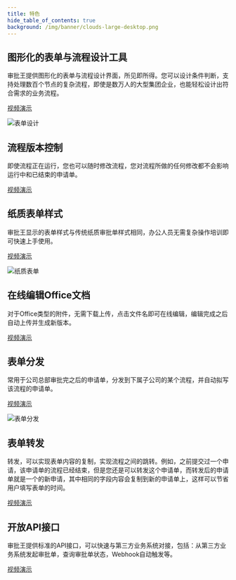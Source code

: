 ```yaml
---
title: 特色
hide_table_of_contents: true
background: /img/banner/clouds-large-desktop.png
---
```


## 图形化的表单与流程设计工具

审批王提供图形化的表单与流程设计界面，所见即所得。您可以设计条件判断，支持处理数百个节点的复杂流程，即使是数万人的大型集团企业，也能轻松设计出符合需求的业务流程。

<a class="bg-blue-700 text-white px-5 py-3 font-semibold rounded hover:bg-blue-800 hover:text-white ml-3" href="http://oss.steedos.com/videos/cn/%E5%9B%BE%E5%BD%A2%E5%8C%96%E8%A1%A8%E5%8D%95%E4%B8%8E%E6%B5%81%E7%A8%8B%E8%AE%BE%E8%AE%A1.mp4" target="_blank">
视频演示
</a>

<p></p>

![表单设计](/assets/workflow/designer.png)

## 流程版本控制

即使流程正在运行，您也可以随时修改流程，您对流程所做的任何修改都不会影响运行中和已结束的申请单。

<a class="bg-blue-700 text-white px-5 py-3 font-semibold rounded hover:bg-blue-800 hover:text-white ml-3" href="http://oss.steedos.com/videos/cn/%E6%B5%81%E7%A8%8B%E7%89%88%E6%9C%AC%E6%8E%A7%E5%88%B6.mp4" target="_blank">
视频演示
</a>

## 纸质表单样式

审批王显示的表单样式与传统纸质审批单样式相同，办公人员无需复杂操作培训即可快速上手使用。

<a class="bg-blue-700 text-white px-5 py-3 font-semibold rounded hover:bg-blue-800 hover:text-white ml-3" href="http://oss.steedos.com/videos/cn/%E7%BA%B8%E8%B4%A8%E8%A1%A8%E5%8D%95%E6%A0%B7%E5%BC%8F.mp4" target="_blank">
视频演示
</a>

<p></p>

![纸质表单](/assets/workflow/paper_mac.png)

## 在线编辑Office文档

对于Office类型的附件，无需下载上传，点击文件名即可在线编辑，编辑完成之后自动上传并生成新版本。

<a class="bg-blue-700 text-white px-5 py-3 font-semibold rounded hover:bg-blue-800 hover:text-white ml-3" href="http://oss.steedos.com/videos/cn/%E5%9C%A8%E7%BA%BF%E7%BC%96%E8%BE%91.mp4" target="_blank">
视频演示
</a>

## 表单分发

常用于公司总部审批完之后的申请单，分发到下属子公司的某个流程，并自动拟写该流程的申请单。

<a class="bg-blue-700 text-white px-5 py-3 font-semibold rounded hover:bg-blue-800 hover:text-white ml-3" href="http://oss.steedos.com/videos/cn/%E6%96%87%E4%BB%B6%E5%88%86%E5%8F%91.mp4" target="_blank">
视频演示
</a>

<p></p>

![表单分发](/assets/workflow/distribute.png)

## 表单转发

转发，可以实现表单内容的复制，实现流程之间的跳转。例如，之前提交过一个申请，该申请单的流程已经结束，但是您还是可以转发这个申请单，而转发后的申请单就是一个的新申请，其中相同的字段内容会复制到新的申请单上，这样可以节省用户填写表单的时间。

<a class="bg-blue-700 text-white px-5 py-3 font-semibold rounded hover:bg-blue-800 hover:text-white ml-3" href="http://oss.steedos.com/videos/cn/%E6%96%87%E4%BB%B6%E8%BD%AC%E5%8F%91.mp4" target="_blank">
视频演示
</a>

## 开放API接口

审批王提供标准的API接口，可以快速与第三方业务系统对接，包括：从第三方业务系统发起审批单，查询审批单状态，Webhook自动触发等。

<a class="bg-blue-700 text-white px-5 py-3 font-semibold rounded hover:bg-blue-800 hover:text-white ml-3" href="http://oss.steedos.com/videos/cn/%E5%BC%80%E6%94%BEAPI%E6%8E%A5%E5%8F%A3.mp4" target="_blank">
视频演示
</a>